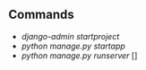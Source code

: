 ## Commands
- _django-admin startproject_ <name>
- _python manage.py startapp_ <name>
- _python manage.py runserver_ []



